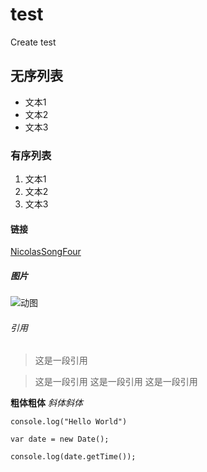 # test
Create test

## 无序列表
- 文本1
- 文本2
- 文本3

### 有序列表
1. 文本1
2. 文本2
3. 文本3

#### 链接
[NicolasSongFour](https://github.com/NicolasSongFour/test)

##### 图片
![动图](https://github.com/javaSwing/NeteaseCloudWebApp/raw/master/screenshots/3.gif)

###### 引用
> 这是一段引用

> 这是一段引用
> 这是一段引用
> 这是一段引用

**粗体粗体**
*斜体斜体*

`console.log("Hello World")`

```
var date = new Date();

console.log(date.getTime());
```
